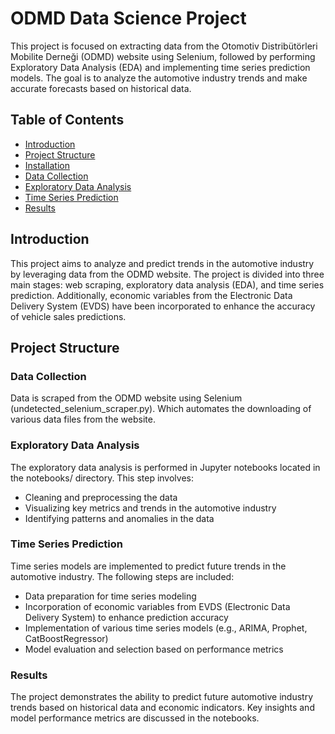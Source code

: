 # ODMD Data Science Project

This project is focused on extracting data from the Otomotiv Distribütörleri Mobilite Derneği (ODMD) website using Selenium, followed by performing Exploratory Data Analysis (EDA) and implementing time series prediction models. The goal is to analyze the automotive industry trends and make accurate forecasts based on historical data.

## Table of Contents

- [Introduction](#introduction)
- [Project Structure](#project-structure)
- [Installation](#installation)
- [Data Collection](#data-collection)
- [Exploratory Data Analysis](#exploratory-data-analysis)
- [Time Series Prediction](#time-series-prediction)
- [Results](#results)

## Introduction

This project aims to analyze and predict trends in the automotive industry by leveraging data from the ODMD website. The project is divided into three main stages: web scraping, exploratory data analysis (EDA), and time series prediction. Additionally, economic variables from the Electronic Data Delivery System (EVDS) have been incorporated to enhance the accuracy of vehicle sales predictions.

## Project Structure

### Data Collection
Data is scraped from the ODMD website using Selenium (undetected_selenium_scraper.py). Which automates the downloading of various data files from the website.


### Exploratory Data Analysis
The exploratory data analysis is performed in Jupyter notebooks located in the notebooks/ directory. This step involves:

* Cleaning and preprocessing the data
* Visualizing key metrics and trends in the automotive industry
* Identifying patterns and anomalies in the data

### Time Series Prediction
Time series models are implemented to predict future trends in the automotive industry. The following steps are included:

* Data preparation for time series modeling
* Incorporation of economic variables from EVDS (Electronic Data Delivery System) to enhance prediction accuracy
* Implementation of various time series models (e.g., ARIMA, Prophet, CatBoostRegressor)
* Model evaluation and selection based on performance metrics


### Results

The project demonstrates the ability to predict future automotive industry trends based on historical data and economic indicators. Key insights and model performance metrics are discussed in the notebooks.

